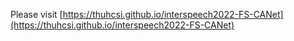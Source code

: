 Please visit [https://thuhcsi.github.io/interspeech2022-FS-CANet](https://thuhcsi.github.io/interspeech2022-FS-CANet)
